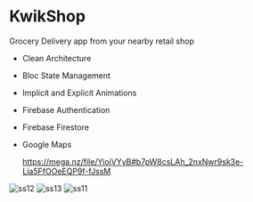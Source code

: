 # KwikShop

Grocery Delivery app from your nearby retail shop
- Clean Architecture
- Bloc State Management
- Implicit and Explicit Animations
- Firebase Authentication
- Firebase Firestore
- Google Maps

  https://mega.nz/file/YioiVYyB#b7pW8csLAh_2nxNwr9sk3e-Lia5FfOOeEQP9f-fJssM
  
![ss12](https://github.com/YagnikBarasiya23/KwikShop/assets/119105452/dbabf895-8e59-4ced-b3ef-5ff2948ec7bd)
![ss13](https://github.com/YagnikBarasiya23/KwikShop/assets/119105452/60215e3e-a20b-45f2-ad6e-fcfe70c4c03f)
![ss11](https://github.com/YagnikBarasiya23/KwikShop/assets/119105452/ed2dddaa-48e7-475d-b5b2-90d2d3d9140d)






